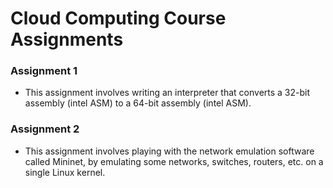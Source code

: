 # Cloud Computing Course Assignments

### Assignment 1

* This assignment involves writing an interpreter that converts a 32-bit assembly (intel ASM) to a 64-bit assembly (intel ASM).

### Assignment 2

* This assignment involves playing with the network emulation software called Mininet, by emulating some networks, switches, routers, etc. on a single Linux kernel.
